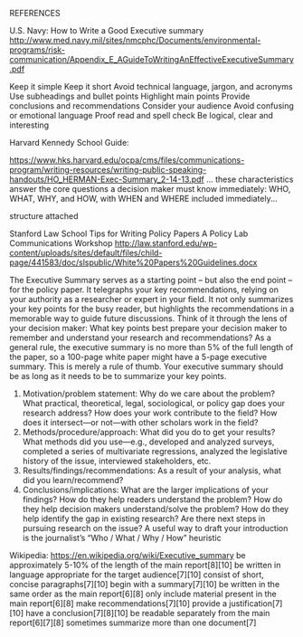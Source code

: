 

REFERENCES

U.S. Navy: How to Write a Good Executive summary
http://www.med.navy.mil/sites/nmcphc/Documents/environmental-programs/risk-communication/Appendix_E_AGuideToWritingAnEffectiveExecutiveSummary.pdf

Keep it simple
Keep it short
Avoid technical language, jargon, and acronyms
Use subheadings and bullet points
Highlight main points
Provide conclusions and recommendations
Consider your audience
Avoid confusing or emotional language
Proof read and spell check
Be logical, clear and interesting

Harvard Kennedy School Guide:

https://www.hks.harvard.edu/ocpa/cms/files/communications-program/writing-resources/writing-public-speaking-handouts/HO_HERMAN-Exec-Summary_2-14-13.pdf
... these characteristics answer the core questions a decision maker must know immediately: WHO, WHAT, WHY, and HOW, with WHEN and WHERE included immediately...

structure attached

Stanford Law School
Tips for Writing Policy Papers
A Policy Lab Communications Workshop
http://law.stanford.edu/wp-content/uploads/sites/default/files/child-page/441583/doc/slspublic/White%20Papers%20Guidelines.docx

The Executive Summary serves as a starting point – but also the end point – for the policy paper. It telegraphs your key recommendations, relying on your authority as a researcher or expert in your field. It not only summarizes your key points for the busy reader, but highlights the recommendations in a memorable way to guide future discussions. Think of it through the lens of your decision maker: What key points best prepare your decision maker to remember and understand your research and recommendations?
As a general rule, the executive summary is no more than 5% of the full length of the paper, so a 100-page white paper might have a 5-page executive summary. This is merely a rule of thumb. Your executive summary should be as long as it needs to be to summarize your key points.
1) Motivation/problem statement: Why do we care about the problem? What practical, theoretical, legal, sociological, or policy gap does your research address? How does your work contribute to the field? How does it intersect—or not—with other scholars work in the field?
2) Methods/procedure/approach: What did you do to get your results? What methods did you use—e.g., developed and analyzed surveys, completed a series of multivariate regressions, analyzed the legislative history of the issue, interviewed stakeholders, etc.
3) Results/findings/recommendations: As a result of your analysis, what did you learn/recommend?
4) Conclusions/implications: What are the larger implications of your findings? How do they help readers understand the problem? How do they help decision makers understand/solve the problem? How do they help identify the gap in existing research? Are there next steps in pursuing research on the issue?
A useful way to draft your introduction is the journalist’s “Who / What / Why / How” heuristic


Wikipedia:
https://en.wikipedia.org/wiki/Executive_summary
be approximately 5-10% of the length of the main report[8][10]
be written in language appropriate for the target audience[7][10]
consist of short, concise paragraphs[7][10]
begin with a summary[7][10]
be written in the same order as the main report[6][8]
only include material present in the main report[6][8]
make recommendations[7][10]
provide a justification[7][10]
have a conclusion[7][8][10]
be readable separately from the main report[6][7][8]
sometimes summarize more than one document[7]
